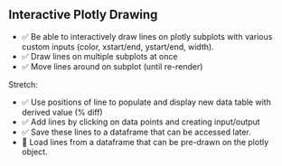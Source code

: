 ## Interactive Plotly Drawing
- :white_check_mark: Be able to interactively draw lines on plotly subplots with various custom inputs (color, xstart/end, ystart/end, width).
- :white_check_mark: Draw lines on multiple subplots at once
- :white_check_mark: Move lines around on subplot (until re-render)


Stretch:
- :white_check_mark: Use positions of line to populate and display new data table with derived value (% diff)
- :white_check_mark: Add lines by clicking on data points and creating input/output
- :white_check_mark: Save these lines to a dataframe that can be accessed later.
- :radio_button: Load lines from a dataframe that can be pre-drawn on the plotly object. 
